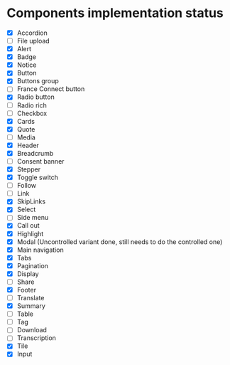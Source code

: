 # Components implementation status

-   [x] Accordion
-   [ ] File upload
-   [x] Alert
-   [x] Badge
-   [x] Notice
-   [x] Button
-   [x] Buttons group
-   [ ] France Connect button
-   [x] Radio button
-   [ ] Radio rich
-   [ ] Checkbox
-   [x] Cards
-   [x] Quote
-   [ ] Media
-   [x] Header
-   [x] Breadcrumb
-   [ ] Consent banner
-   [x] Stepper
-   [x] Toggle switch
-   [ ] Follow
-   [ ] Link
-   [x] SkipLinks
-   [x] Select
-   [ ] Side menu
-   [x] Call out
-   [x] Highlight
-   [x] Modal (Uncontrolled variant done, still needs to do the controlled one)
-   [x] Main navigation
-   [x] Tabs
-   [x] Pagination
-   [x] Display
-   [ ] Share
-   [x] Footer
-   [ ] Translate
-   [x] Summary
-   [ ] Table
-   [ ] Tag
-   [ ] Download
-   [ ] Transcription
-   [x] Tile
-   [x] Input
